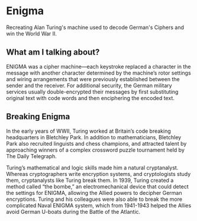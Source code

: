 # Enigma
Recreating Alan Turing's machine used to decode German's Ciphers and win the World War II.

## What am I talking about?
ENIGMA was a cipher machine—each keystroke replaced a character in the message with another character determined by the machine’s rotor settings and wiring arrangements that were previously established between the sender and the receiver. For additional security, the German military services usually double-encrypted their messages by first substituting original text with code words and then enciphering the encoded text.

## Breaking Enigma
In the early years of WWII, Turing worked at Britain’s code breaking headquarters in Bletchley Park. In addition to mathematicians, Bletchley Park also recruited linguists and chess champions, and attracted talent by approaching winners of a complex crossword puzzle tournament held by The Daily Telegraph.

Turing’s mathematical and logic skills made him a natural cryptanalyst. Whereas cryptographers write encryption systems, and cryptologists study them, cryptanalysts like Turing break them. In 1939, Turing created a method called “the bombe,” an electromechanical device that could detect the settings for ENIGMA, allowing the Allied powers to decipher German encryptions. Turing and his colleagues were also able to break the more complicated Naval ENIGMA system, which from 1941-1943 helped the Allies avoid German U-boats during the Battle of the Atlantic.
